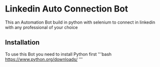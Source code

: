 # Linkedin Auto Connection Bot

This an Automation Bot build in python with selenium to connect in linkedin with any professional of your choice 

## Installation

To use this Bot you need to install Python first
'''bash 
https://www.python.org/downloads/ 
'''
